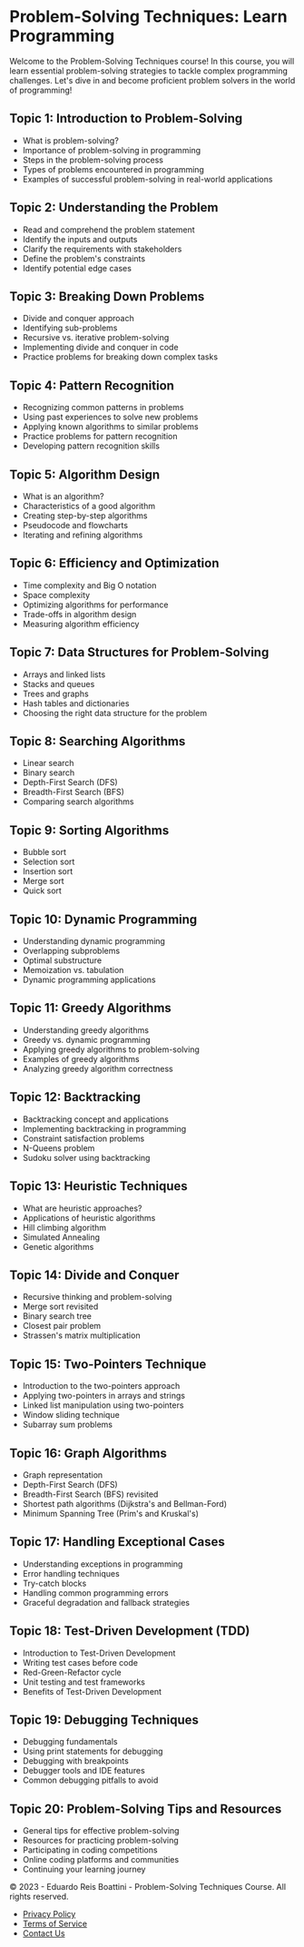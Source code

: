 # Problem-Solving Techniques: Learn Programming

Welcome to the Problem-Solving Techniques course! In this course, you will learn essential problem-solving strategies to tackle complex programming challenges. Let's dive in and become proficient problem solvers in the world of programming!

## Topic 1: Introduction to Problem-Solving
- What is problem-solving?
- Importance of problem-solving in programming
- Steps in the problem-solving process
- Types of problems encountered in programming
- Examples of successful problem-solving in real-world applications

## Topic 2: Understanding the Problem
- Read and comprehend the problem statement
- Identify the inputs and outputs
- Clarify the requirements with stakeholders
- Define the problem's constraints
- Identify potential edge cases

## Topic 3: Breaking Down Problems
- Divide and conquer approach
- Identifying sub-problems
- Recursive vs. iterative problem-solving
- Implementing divide and conquer in code
- Practice problems for breaking down complex tasks

## Topic 4: Pattern Recognition
- Recognizing common patterns in problems
- Using past experiences to solve new problems
- Applying known algorithms to similar problems
- Practice problems for pattern recognition
- Developing pattern recognition skills

## Topic 5: Algorithm Design
- What is an algorithm?
- Characteristics of a good algorithm
- Creating step-by-step algorithms
- Pseudocode and flowcharts
- Iterating and refining algorithms

## Topic 6: Efficiency and Optimization
- Time complexity and Big O notation
- Space complexity
- Optimizing algorithms for performance
- Trade-offs in algorithm design
- Measuring algorithm efficiency

## Topic 7: Data Structures for Problem-Solving
- Arrays and linked lists
- Stacks and queues
- Trees and graphs
- Hash tables and dictionaries
- Choosing the right data structure for the problem

## Topic 8: Searching Algorithms
- Linear search
- Binary search
- Depth-First Search (DFS)
- Breadth-First Search (BFS)
- Comparing search algorithms

## Topic 9: Sorting Algorithms
- Bubble sort
- Selection sort
- Insertion sort
- Merge sort
- Quick sort

## Topic 10: Dynamic Programming
- Understanding dynamic programming
- Overlapping subproblems
- Optimal substructure
- Memoization vs. tabulation
- Dynamic programming applications

## Topic 11: Greedy Algorithms
- Understanding greedy algorithms
- Greedy vs. dynamic programming
- Applying greedy algorithms to problem-solving
- Examples of greedy algorithms
- Analyzing greedy algorithm correctness

## Topic 12: Backtracking
- Backtracking concept and applications
- Implementing backtracking in programming
- Constraint satisfaction problems
- N-Queens problem
- Sudoku solver using backtracking

## Topic 13: Heuristic Techniques
- What are heuristic approaches?
- Applications of heuristic algorithms
- Hill climbing algorithm
- Simulated Annealing
- Genetic algorithms

## Topic 14: Divide and Conquer
- Recursive thinking and problem-solving
- Merge sort revisited
- Binary search tree
- Closest pair problem
- Strassen's matrix multiplication

## Topic 15: Two-Pointers Technique
- Introduction to the two-pointers approach
- Applying two-pointers in arrays and strings
- Linked list manipulation using two-pointers
- Window sliding technique
- Subarray sum problems

## Topic 16: Graph Algorithms
- Graph representation
- Depth-First Search (DFS)
- Breadth-First Search (BFS) revisited
- Shortest path algorithms (Dijkstra's and Bellman-Ford)
- Minimum Spanning Tree (Prim's and Kruskal's)

## Topic 17: Handling Exceptional Cases
- Understanding exceptions in programming
- Error handling techniques
- Try-catch blocks
- Handling common programming errors
- Graceful degradation and fallback strategies

## Topic 18: Test-Driven Development (TDD)
- Introduction to Test-Driven Development
- Writing test cases before code
- Red-Green-Refactor cycle
- Unit testing and test frameworks
- Benefits of Test-Driven Development

## Topic 19: Debugging Techniques
- Debugging fundamentals
- Using print statements for debugging
- Debugging with breakpoints
- Debugger tools and IDE features
- Common debugging pitfalls to avoid

## Topic 20: Problem-Solving Tips and Resources
- General tips for effective problem-solving
- Resources for practicing problem-solving
- Participating in coding competitions
- Online coding platforms and communities
- Continuing your learning journey
<footer>
    <!-- Footer section with additional links and information -->
    <div class="footer-container">
        <p>&copy;  2023 - Eduardo Reis Boattini - Problem-Solving Techniques Course. All rights reserved.</p>
        <ul class="footer-menu">
            <li><a href="#">Privacy Policy</a></li>
            <li><a href="#">Terms of Service</a></li>
            <li><a href="#">Contact Us</a></li>
        </ul>
    </div
    <!-- Additional information or links here -->
</footer>